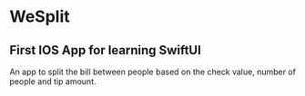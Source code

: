 #  WeSplit

## First IOS App for learning SwiftUI

An app to split the bill between people based on the check value, number of people and tip amount.
